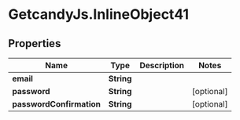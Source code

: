 # GetcandyJs.InlineObject41

## Properties

Name | Type | Description | Notes
------------ | ------------- | ------------- | -------------
**email** | **String** |  | 
**password** | **String** |  | [optional] 
**passwordConfirmation** | **String** |  | [optional] 


